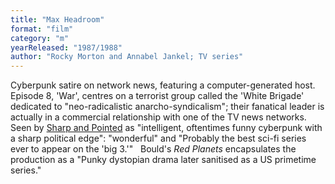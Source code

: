 ```yaml
---
title: "Max Headroom"
format: "film"
category: "m"
yearReleased: "1987/1988"
author: "Rocky Morton and Annabel Jankel; TV series"
---
```

Cyberpunk satire on network news, featuring a  computer-generated host. Episode 8, 'War', centres on a terrorist group called  the 'White Brigade' dedicated to "neo-radicalistic anarcho-syndicalism"; their  fanatical leader is actually in a commercial relationship with one of the TV  news networks.
 
Seen by <a href="https://seesharppress.wordpress.com/2016/04/14/two-nearly-forgotten-great-70s-and-80s-sci-fi-tv-series-now-on-youtube/?blogsub=confirming#blog_subscription-2"> Sharp and Pointed</a> as "intelligent, oftentimes funny cyberpunk with a sharp  political edge": "wonderful" and "Probably the best sci-fi series ever to appear  on the 'big 3.'"
 
Bould's _Red Planets_ encapsulates the production as a "Punky dystopian drama later sanitised as a US  primetime series."
 
